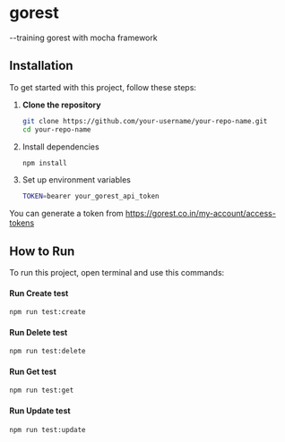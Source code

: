 # gorest
--training gorest with mocha framework
## Installation

To get started with this project, follow these steps:

1. **Clone the repository**

   ```bash
   git clone https://github.com/your-username/your-repo-name.git
   cd your-repo-name
   
2. Install dependencies
   ```bash
   npm install
   
3. Set up environment variables
   ```bash
   TOKEN=bearer your_gorest_api_token
You can generate a token from https://gorest.co.in/my-account/access-tokens


## How to Run

To run this project, open terminal and use this commands:

#### Run Create test
```bash
npm run test:create
```

#### Run Delete test
```bash
npm run test:delete
```
#### Run Get test
```bash
npm run test:get
```
#### Run Update test
```bash
npm run test:update
```


